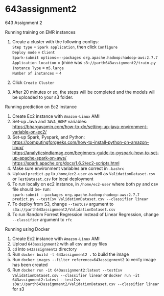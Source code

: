 # 643assignment2
643 Assignment 2

Running training on EMR instances
1. Create a cluster with the following configs:<br />
    `Step type` = `Spark application`, then click `Configure`<br />
    `Deploy mode` = `Client`<br />
    `Spark-submit options`=`--packages org.apache.hadoop:hadoop-aws:2.7.7`<br />
    `Application location` = <your S3 path> (mine was `s3://parth643assignment2/train.py`<br />
    `Instance Type` = `m5.large`<br />
    `Number of instances` = `4`<br />

2. Click `Create Cluster`
3. After 20 minutes or so, the steps will be completed and the models will be uploaded to your s3 folder.


Running prediction on Ec2 instance
1. Create Ec2 instance with `Amazon-Linux` AMI
2. Set-up Java and `JAVA_HOME` variables: <br />
    https://bhargavamin.com/how-to-do/setting-up-java-environment-variable-on-ec2/
3. Set-up Spark, Pyspark, and Python: <br />
  https://computingforgeeks.com/how-to-install-python-on-amazon-linux/<br />
  https://analyticsindiamag.com/beginners-guide-to-pyspark-how-to-set-up-apache-spark-on-aws/<br />
  https://spark.apache.org/docs/1.6.2/ec2-scripts.html
4. Make sure environment variables are correct in `.bashrc`
5. Upload `predict.py` to `/home/ec2-user` as well as `ValidationDataset.csv` or `TestDataset.csv` for local deployment
6. To run locally on ec2 instance, in `/home/ec2-user` where both py and csv file should be- run:<br />
    `spark-submit --packages org.apache.hadoop:hadoop-aws:2.7.7 predict.py --testCsv ValidationDataset.csv --classifier linear`
7. To deploy from S3, change `--testCsv` argument to `s3a://parth643assignment2/ValidationDataset.csv`
8. To run Random Forrest Regression instead of Linear Regression, change `--classifier` argument to `rfc`

Running using Docker
1. Create Ec2 instance with `Amazon-Linux` AMI
2. Upload `643assignment2` with all csv and py files
3. `cd` into `643assignment2` directory
4. Run `docker build -t 643assignment2 .` to build the image
5. Run `docker images --filter reference=643assignment2` to verify image has been created
6. Run `docker run -it 643assignment2:latest --testCsv ValidationDataset.csv --classifier linear` or `docker run -it 643assignment2:latest --testCsv s3a://parth643assignment2/ValidationDataset.csv --classifier linear` for s3



